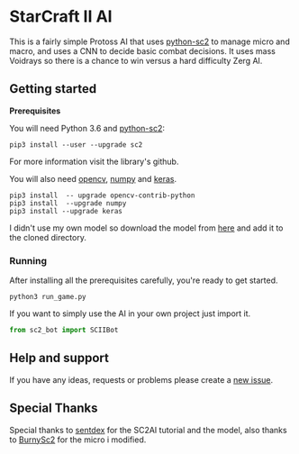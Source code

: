 # StarCraft II AI

This is a fairly simple Protoss AI that uses [python-sc2](https://github.com/Dentosal/python-sc2) to manage micro and macro, and uses a CNN to decide basic combat decisions. It uses mass Voidrays so there is a chance to win versus a hard difficulty Zerg AI.

## Getting started

**Prerequisites**

You will need Python 3.6 and [python-sc2](https://github.com/Dentosal/python-sc2):
```
pip3 install --user --upgrade sc2
```

For more information visit the library's github.

You will also need [opencv](https://github.com/opencv/opencv), [numpy](https://github.com/numpy/numpy) and [keras](https://github.com/keras-team/keras).

```
pip3 install  -- upgrade opencv-contrib-python
pip3 install  --upgrade numpy
pip3 install --upgrade keras
```

I didn't use my own model so download the model from [here](https://drive.google.com/file/d/10lj3vo3nsEMhJayD-K-JFM8t-3BQYmWV/view) and add it to the cloned directory.


### Running

After installing all the prerequisites carefully, you're ready to get started. 

```
python3 run_game.py
```

If you want to simply use the AI in your own project just import it.

```python
from sc2_bot import SCIIBot
```


## Help and support
If you have any ideas, requests or problems please create a [new issue](https://github.com/l2cup/SC2Bot/issues/new). 

## Special Thanks
Special thanks to [sentdex](https://www.youtube.com/user/sentdex) for the SC2AI tutorial and the model, also thanks to [BurnySc2](https://github.com/Dentosal/python-sc2/commits/master/examples/terran/mass_reaper.py?author=BurnySc2) for the micro i modified.
